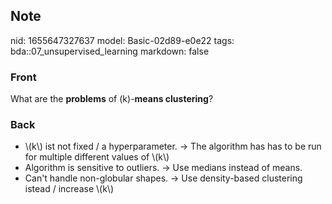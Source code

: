 ## Note
nid: 1655647327637
model: Basic-02d89-e0e22
tags: bda::07_unsupervised_learning
markdown: false

### Front
What are the <b>problems</b> of \(k\)-<b>means clustering</b>?

### Back
<ul>
  <li>\(k\) ist not fixed / a hyperparameter. -> The algorithm
  has has to be run for multiple different values of \(k\)
  <li>Algorithm is sensitive to outliers. -> Use medians instead
  of means.
  <li>Can't handle non-globular shapes. -> Use density-based
  clustering istead / increase \(k\)
</ul>
